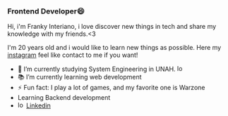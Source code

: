 ### Frontend Developer😄
Hi, i'm Franky Interiano, i love discover new things in tech and share my knowledge with my friends.<3   

I'm 20 years old and i would like to learn new things as possible.
Here my [instagram](https://www.instagram.com/_rick2303/) feel like contact to me if you want!

- 🔭 I’m currently studying System Engineering in UNAH. <img width="15px" alt="logo Unah" src="https://upload.wikimedia.org/wikipedia/commons/thumb/a/a6/Escudo_de_la_UNAH.svg/1200px-Escudo_de_la_UNAH.svg.png">    
- 📚 I’m currently learning web development    
- ⚡ Fun fact: I play a lot of games, and my favorite one is Warzone
- Learning Backend development
- <img width="15px" src="https://proinfluent.b-cdn.net/wp-content/uploads/2021/11/Icone-LinkedIn-officiel-635x540.png"
alt="logo linkedin"> [Linkedin](https://www.linkedin.com/in/franky-interiano-info/)
